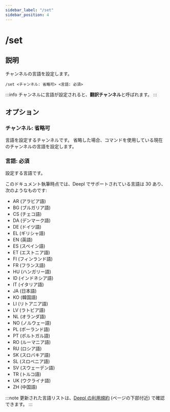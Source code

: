 ```yaml
---
sidebar_label: "/set"
sidebar_position: 4
---
```


# /set

## 説明

チャンネルの言語を設定します。

```command
/set <チャンネル: 省略可> <言語: 必須>
```

:::info
チャンネルに言語が設定されると、**翻訳チャンネル**と呼ばれます。
:::

## オプション

### チャンネル: 省略可

言語を設定するチャンネルです。 省略した場合、コマンドを使用している現在のチャンネルの言語を設定します。

### 言語: 必須

設定する言語です。

このドキュメント執筆時点では、Deepl でサポートされている言語は 30 あり、次のようなものです:

- AR (アラビア語)
- BG (ブルガリア語)
- CS (チェコ語)
- DA (デンマーク語)
- DE (ドイツ語)
- EL (ギリシャ語)
- EN (英語)
- ES (スペイン語)
- ET (エストニア語)
- FI (フィンランド語)
- FR (フランス語)
- HU (ハンガリー語)
- ID (インドネシア語)
- IT (イタリア語)
- JA (日本語)
- KO (韓国語)
- LI (リトアニア語)
- LV (ラトビア語)
- NL (オランダ語)
- NO (ノルウェー語)
- PL (ポーランド語)
- PT (ポルトガル語)
- RO (ルーマニア語)
- RU (ロシア語)
- SK (スロバキア語)
- SL (スロベニア語)
- SV (スウェーデン語)
- TR (トルコ語)
- UK (ウクライナ語)
- ZH (中国語)

:::note
更新された言語リストは、[Deepl の利用規約](https://www.deepl.com/pro-license) (ページの下部付近) で確認できます。
:::
